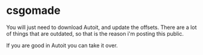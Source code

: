 # csgomade

You will just need to download Autoit, and update the offsets.
There are a lot of things that are outdated, so that is the reason i'm posting this public.

If you are good in Autoit you can take it over.
